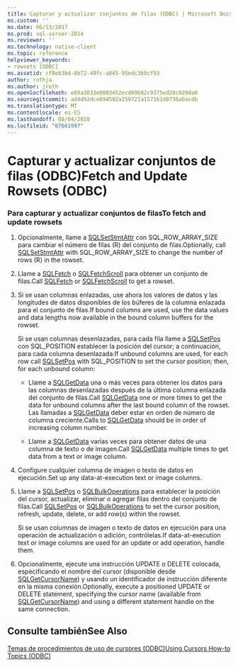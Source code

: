 ```yaml
---
title: Capturar y actualizar conjuntos de filas (ODBC) | Microsoft Docs
ms.custom: ''
ms.date: 06/13/2017
ms.prod: sql-server-2014
ms.reviewer: ''
ms.technology: native-client
ms.topic: reference
helpviewer_keywords:
- rowsets [ODBC]
ms.assetid: cf0eb3b4-8b72-49fc-a845-95edc360cf93
author: rothja
ms.author: jroth
ms.openlocfilehash: e09a3033e0883452ecd69b82c9375ed28c920da0
ms.sourcegitcommit: ad4d92dce894592a259721a1571b1d8736abacdb
ms.translationtype: MT
ms.contentlocale: es-ES
ms.lasthandoff: 08/04/2020
ms.locfileid: "87661997"
---
```

# <a name="fetch-and-update-rowsets-odbc"></a><span data-ttu-id="c1e3b-102">Capturar y actualizar conjuntos de filas (ODBC)</span><span class="sxs-lookup"><span data-stu-id="c1e3b-102">Fetch and Update Rowsets (ODBC)</span></span>
    
### <a name="to-fetch-and-update-rowsets"></a><span data-ttu-id="c1e3b-103">Para capturar y actualizar conjuntos de filas</span><span class="sxs-lookup"><span data-stu-id="c1e3b-103">To fetch and update rowsets</span></span>  
  
1.  <span data-ttu-id="c1e3b-104">Opcionalmente, llame a [SQLSetStmtAttr](../../native-client-odbc-api/sqlsetstmtattr.md) con SQL_ROW_ARRAY_SIZE para cambiar el número de filas (R) del conjunto de filas.</span><span class="sxs-lookup"><span data-stu-id="c1e3b-104">Optionally, call [SQLSetStmtAttr](../../native-client-odbc-api/sqlsetstmtattr.md) with SQL_ROW_ARRAY_SIZE to change the number of rows (R) in the rowset.</span></span>  
  
2.  <span data-ttu-id="c1e3b-105">Llame a [SQLFetch](https://go.microsoft.com/fwlink/?LinkId=58401) o [SQLFetchScroll](../../native-client-odbc-api/sqlfetchscroll.md) para obtener un conjunto de filas.</span><span class="sxs-lookup"><span data-stu-id="c1e3b-105">Call [SQLFetch](https://go.microsoft.com/fwlink/?LinkId=58401) or [SQLFetchScroll](../../native-client-odbc-api/sqlfetchscroll.md) to get a rowset.</span></span>  
  
3.  <span data-ttu-id="c1e3b-106">Si se usan columnas enlazadas, use ahora los valores de datos y las longitudes de datos disponibles de los búferes de la columna enlazada para el conjunto de filas.</span><span class="sxs-lookup"><span data-stu-id="c1e3b-106">If bound columns are used, use the data values and data lengths now available in the bound column buffers for the rowset.</span></span>  
  
     <span data-ttu-id="c1e3b-107">Si se usan columnas desenlazadas, para cada fila llame a [SQLSetPos](https://go.microsoft.com/fwlink/?LinkId=58407) con SQL_POSITION establecer la posición del cursor; a continuación, para cada columna desenlazada:</span><span class="sxs-lookup"><span data-stu-id="c1e3b-107">If unbound columns are used, for each row call [SQLSetPos](https://go.microsoft.com/fwlink/?LinkId=58407) with SQL_POSITION to set the cursor position; then, for each unbound column:</span></span>  
  
    -   <span data-ttu-id="c1e3b-108">Llame a [SQLGetData](../../native-client-odbc-api/sqlgetdata.md) una o más veces para obtener los datos para las columnas desenlazadas después de la última columna enlazada del conjunto de filas.</span><span class="sxs-lookup"><span data-stu-id="c1e3b-108">Call [SQLGetData](../../native-client-odbc-api/sqlgetdata.md) one or more times to get the data for unbound columns after the last bound column of the rowset.</span></span> <span data-ttu-id="c1e3b-109">Las llamadas a [SQLGetData](../../native-client-odbc-api/sqlgetdata.md) deber estar en orden de número de columna creciente.</span><span class="sxs-lookup"><span data-stu-id="c1e3b-109">Calls to [SQLGetData](../../native-client-odbc-api/sqlgetdata.md) should be in order of increasing column number.</span></span>  
  
    -   <span data-ttu-id="c1e3b-110">Llame a [SQLGetData](../../native-client-odbc-api/sqlgetdata.md) varias veces para obtener datos de una columna de texto o de imagen.</span><span class="sxs-lookup"><span data-stu-id="c1e3b-110">Call [SQLGetData](../../native-client-odbc-api/sqlgetdata.md) multiple times to get data from a text or image column.</span></span>  
  
4.  <span data-ttu-id="c1e3b-111">Configure cualquier columna de imagen o texto de datos en ejecución.</span><span class="sxs-lookup"><span data-stu-id="c1e3b-111">Set up any data-at-execution text or image columns.</span></span>  
  
5.  <span data-ttu-id="c1e3b-112">Llame a [SQLSetPos](https://go.microsoft.com/fwlink/?LinkId=58407) o [SQLBulkOperations](https://go.microsoft.com/fwlink/?LinkId=58398) para establecer la posición del cursor, actualizar, eliminar o agregar filas dentro del conjunto de filas.</span><span class="sxs-lookup"><span data-stu-id="c1e3b-112">Call [SQLSetPos](https://go.microsoft.com/fwlink/?LinkId=58407) or [SQLBulkOperations](https://go.microsoft.com/fwlink/?LinkId=58398) to set the cursor position, refresh, update, delete, or add row(s) within the rowset.</span></span>  
  
     <span data-ttu-id="c1e3b-113">Si se usan columnas de imagen o texto de datos en ejecución para una operación de actualización o adición, contrólelas.</span><span class="sxs-lookup"><span data-stu-id="c1e3b-113">If data-at-execution text or image columns are used for an update or add operation, handle them.</span></span>  
  
6.  <span data-ttu-id="c1e3b-114">Opcionalmente, ejecute una instrucción UPDATE o DELETE colocada, especificando el nombre del cursor (disponible desde [SQLGetCursorName](../../native-client-odbc-api/sqlgetcursorname.md)) y usando un identificador de instrucción diferente en la misma conexión.</span><span class="sxs-lookup"><span data-stu-id="c1e3b-114">Optionally, execute a positioned UPDATE or DELETE statement, specifying the cursor name (available from [SQLGetCursorName](../../native-client-odbc-api/sqlgetcursorname.md)) and using a different statement handle on the same connection.</span></span>  
  
## <a name="see-also"></a><span data-ttu-id="c1e3b-115">Consulte también</span><span class="sxs-lookup"><span data-stu-id="c1e3b-115">See Also</span></span>  
 [<span data-ttu-id="c1e3b-116">Temas de procedimientos de uso de cursores &#40;ODBC&#41;</span><span class="sxs-lookup"><span data-stu-id="c1e3b-116">Using Cursors How-to Topics &#40;ODBC&#41;</span></span>](using-cursors-how-to-topics-odbc.md)  
  
  

